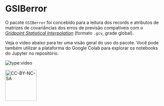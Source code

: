 # GSIBerror 

O pacote `GSIBerror` foi concebido para a leitura dos records e atributos de matrizes de covariâncias dos erros de previsão compatíveis com o [_Gridpoint Statistical Interpolation_](https://dtcenter.org/community-code/gridpoint-statistical-interpolation-gsi) (formato `.gcv`, grade global).

Veja o video abaixo para ter uma visão geral do uso do pacote. Você pode também utilizar a plataforma do Google Colab para explorar os notebooks do Jupyter no repositório.

![type:video](https://youtube.com/embed/eD3OxtXJU90)

<a href="https://creativecommons.org/licenses/by-nc-sa/4.0/legalcode" target="_blank"><img src="https://mirrors.creativecommons.org/presskit/buttons/88x31/png/by-nc-sa.png" alt="CC-BY-NC-SA" width="100"/></a>

